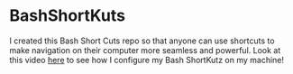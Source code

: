 # BashShortKuts

I created this Bash Short Cuts repo so that anyone can use shortcuts to make navigation on their computer more seamless and powerful. Look at this video [here](https://www.youtube.com/watch?v=z6u3QYw3pFk) to see how I configure my Bash ShortKutz on my machine!
